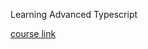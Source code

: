 Learning Advanced Typescript

[course link](https://egghead.io/courses/advanced-typescript-fundamentals-579c174f)
